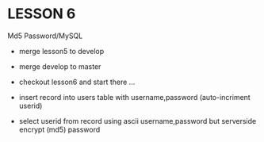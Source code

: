 # LESSON 6
Md5 Password/MySQL

* merge lesson5 to develop
* merge develop to master
* checkout lesson6 and start there ...


* insert record into users table with username,password (auto-incriment userid)
* select userid from record using ascii username,password but serverside encrypt (md5) password



